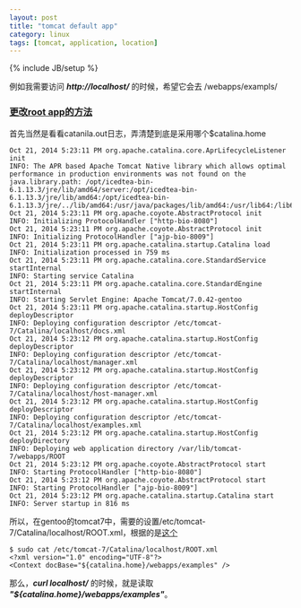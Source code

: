 ```yaml
---
layout: post
title: "tomcat default app"
category: linux
tags: [tomcat, application, location]
---
```

{% include JB/setup %}

例如我需要访问 ***http://localhost/*** 的时候，希望它会去 /webapps/exampls/

### [更改root app的方法](http://stackoverflow.com/questions/715506/tomcat-6-how-to-change-the-root-application)

首先当然是看看catanila.out日志，弄清楚到底是采用哪个$catalina.home

```
Oct 21, 2014 5:23:11 PM org.apache.catalina.core.AprLifecycleListener init
INFO: The APR based Apache Tomcat Native library which allows optimal performance in production environments was not found on the java.library.path: /opt/icedtea-bin-6.1.13.3/jre/lib/amd64/server:/opt/icedtea-bin-6.1.13.3/jre/lib/amd64:/opt/icedtea-bin-6.1.13.3/jre/../lib/amd64:/usr/java/packages/lib/amd64:/usr/lib64:/lib64:/lib:/usr/lib
Oct 21, 2014 5:23:11 PM org.apache.coyote.AbstractProtocol init
INFO: Initializing ProtocolHandler ["http-bio-8080"]
Oct 21, 2014 5:23:11 PM org.apache.coyote.AbstractProtocol init
INFO: Initializing ProtocolHandler ["ajp-bio-8009"]
Oct 21, 2014 5:23:11 PM org.apache.catalina.startup.Catalina load
INFO: Initialization processed in 759 ms
Oct 21, 2014 5:23:11 PM org.apache.catalina.core.StandardService startInternal
INFO: Starting service Catalina
Oct 21, 2014 5:23:11 PM org.apache.catalina.core.StandardEngine startInternal
INFO: Starting Servlet Engine: Apache Tomcat/7.0.42-gentoo
Oct 21, 2014 5:23:11 PM org.apache.catalina.startup.HostConfig deployDescriptor
INFO: Deploying configuration descriptor /etc/tomcat-7/Catalina/localhost/docs.xml
Oct 21, 2014 5:23:12 PM org.apache.catalina.startup.HostConfig deployDescriptor
INFO: Deploying configuration descriptor /etc/tomcat-7/Catalina/localhost/manager.xml
Oct 21, 2014 5:23:12 PM org.apache.catalina.startup.HostConfig deployDescriptor
INFO: Deploying configuration descriptor /etc/tomcat-7/Catalina/localhost/host-manager.xml
Oct 21, 2014 5:23:12 PM org.apache.catalina.startup.HostConfig deployDescriptor
INFO: Deploying configuration descriptor /etc/tomcat-7/Catalina/localhost/examples.xml
Oct 21, 2014 5:23:12 PM org.apache.catalina.startup.HostConfig deployDirectory
INFO: Deploying web application directory /var/lib/tomcat-7/webapps/ROOT
Oct 21, 2014 5:23:12 PM org.apache.coyote.AbstractProtocol start
INFO: Starting ProtocolHandler ["http-bio-8080"]
Oct 21, 2014 5:23:12 PM org.apache.coyote.AbstractProtocol start
INFO: Starting ProtocolHandler ["ajp-bio-8009"]
Oct 21, 2014 5:23:12 PM org.apache.catalina.startup.Catalina start
INFO: Server startup in 816 ms
```

所以，在gentoo的tomcat7中，需要的设置/etc/tomcat-7/Catalina/localhost/ROOT.xml，根据的是[这个](http://tomcat.apache.org/tomcat-7.0-doc/config/context.html#Defining_a_context)

```
$ sudo cat /etc/tomcat-7/Catalina/localhost/ROOT.xml
<?xml version="1.0" encoding="UTF-8"?>
<Context docBase="${catalina.home}/webapps/examples" />
```

那么，***curl localhost/*** 的时候，就是读取 ***"${catalina.home}/webapps/examples"***。
